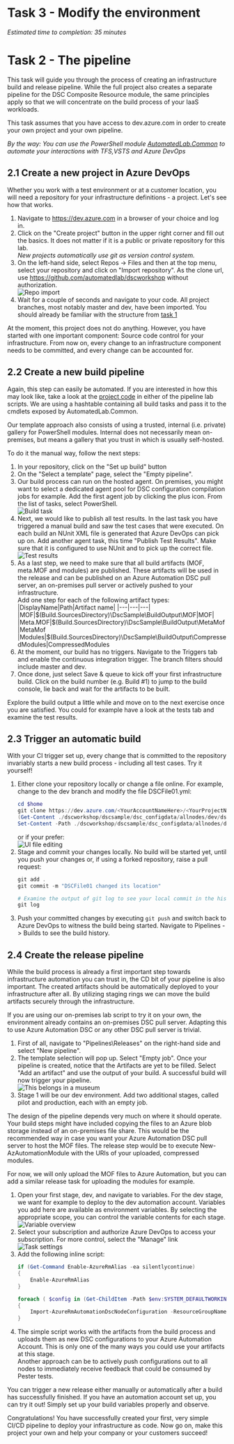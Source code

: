 # Task 3 - Modify the environment

*Estimated time to completion: 35 minutes*

# Task 2 - The pipeline

This task will guide you through the process of creating an infrastructure build and release pipeline. While the full project also creates a separate pipeline for the DSC Composite Resource module, the same principles apply so that we will concentrate on the build process of your IaaS workloads.  

This task assumes that you have access to dev.azure.com in order to create your own project and your own pipeline.  

*By the way: You can use the PowerShell module [AutomatedLab.Common](https://github.com/automatedlab/automatedlab.common) to automate your interactions with TFS,VSTS and Azure DevOps*

## 2.1 Create a new project in Azure DevOps

Whether you work with a test environment or at a customer location, you will need a repository for your infrastructure definitions - a project. Let's see how that works.

1. Navigate to <https://dev.azure.com> in a browser of your choice and log in.
2. Click on the "Create project" button in the upper right corner and fill out the basics. It does not matter if it is a public or private repository for this lab.  
    *New projects automatically use git as version control system.*
3. On the left-hand side, select Repos -> Files and then at the top menu, select your repository and click on "Import repository". As the clone url, use <https://github.com/automatedlab/dscworkshop> without authorization.  
    ![Repo import](./img/ImportRepo.png)
4. Wait for a couple of seconds and navigate to your code. All project branches, most notably master and dev, have been imported. You should already be familiar with the structure from [task 1](Task1.md)

At the moment, this project does not do anything. However, you have started with one important component: Source code control for your infrastructure. From now on, every change to an infrastructure component needs to be committed, and every change can be accounted for.

## 2.2 Create a new build pipeline

Again, this step can easily be automated. If you are interested in how this may look like, take a look at the [project code](../Lab/03.31%20New%20Release%20Pipleine%20CommonTasks.ps1) in either of the pipeline lab scripts. We are using a hashtable containing all build tasks and pass it to the cmdlets exposed by AutomatedLab.Common.  

Our template approach also consists of using a trusted, internal (i.e. private) gallery for PowerShell modules. Internal does not necessarily mean on-premises, but means a gallery that you trust in which is usually self-hosted.

To do it the manual way, follow the next steps:

1. In your repository, click on the "Set up build" button
2. On the "Select a template" page, select the "Empty pipeline".
3. Our build process can run on the hosted agent. On premises, you might want to select a dedicated agent pool for DSC configuration compilation jobs for example. Add the first agent job by clicking the plus icon. From the list of tasks, select PowerShell.  
    ![Build task](./img/ExecuteBuild.png)
4. Next, we would like to publish all test results. In the last task you have triggered a manual build and saw the test cases that were executed. On each build an NUnit XML file is generated that Azure DevOps can pick up on. Add another agent task, this time "Publish Test Results". Make sure that it is configured to use NUnit and to pick up the correct file.  
    ![Test results](./img/PublishTests.png)
5. As a last step, we need to make sure that all build artifacts (MOF, meta.MOF and modules) are published. These artifacts will be used in the release and can be published on an Azure Automation DSC pull server, an on-premises pull server or actively pushed to your infrastructure.  
    Add one step for each of the following artifact types:  
    |DisplayName|Path|Artifact name|
    |---|---|---|
    |MOF|$(Build.SourcesDirectory)\DscSample\BuildOutput\MOF|MOF|
    |Meta.MOF|$(Build.SourcesDirectory)\DscSample\BuildOutput\MetaMof|MetaMof
    |Modules|$(Build.SourcesDirectory)\DscSample\BuildOutput\CompressedModules|CompressedModules
6. At the moment, our build has no triggers. Navigate to the Triggers tab and enable the continuous integration trigger. The branch filters should include master and dev.
7. Once done, just select Save & queue to kick off your first infrastructure build. Click on the build number (e.g. Build #1) to jump to the build console, lie back and wait for the artifacts to be built.

Explore the build output a little while and move on to the next exercise once you are satisfied. You could for example have a look at the tests tab and examine the test results.

## 2.3 Trigger an automatic build

With your CI trigger set up, every change that is committed to the repository invariably starts a new build process - including all test cases. Try it yourself!

1. Either clone your repository locally or change a file online. For example, change to the dev branch and modify the file DSCFile01.yml:  
    ```powershell
    cd $home
    git clone https://dev.azure.com/<YourAccountNameHere>/<YourProjectNameHere/dscworkshop
    (Get-Content ./dscworkshop/dscsample/dsc_configdata/allnodes/dev/dscfile01.yml) -replace 'Location.*','Location: Buxtehude' |
    Set-Content -Path ./dscworkshop/dscsample/dsc_configdata/allnodes/dev/dscfile01.yml
    ```  
    or if your prefer:  
    ![UI file editing](./img/CommitChange.png)
2. Stage and commit your changes locally. No build will be started yet, until you push your changes or, if using a forked repository, raise a pull request:
    ```powershell
    git add .
    git commit -m "DSCFile01 changed its location"

    # Examine the output of git log to see your local commit in the history of all commits
    git log
    ```
3. Push your committed changes by executing ```git push``` and switch back to Azure DevOps to witness the build being started. Navigate to Pipelines -> Builds to see the build history.

## 2.4 Create the release pipeline

While the build process is already a first important step towards infrastructure automation you can trust in, the CD bit of your pipeline is also important. The created artifacts should be automatically deployed to your infrastructure after all. By utilizing staging rings we can move the build artifacts securely through the infrastructure.

If you are using our on-premises lab script to try it on your own, the environment already contains an on-premises DSC pull server. Adapting this to use Azure Automation DSC or any other DSC pull server is trivial.

1. First of all, navigate to "Pipelines\Releases" on the right-hand side and select "New pipeline".
2. The template selection will pop up. Select "Empty job". Once your pipeline is created, notice that the Artifacts are yet to be filled. Select "Add an artifact" and use the output of your build. A successful build will now trigger your pipeline.  
    ![This belongs in a museum](./img/AddArtifact.png)
3. Stage 1 will be our dev environment. Add two additional stages, called pilot and production, each with an empty job.

The design of the pipeline depends very much on where it should operate. Your build steps might have included copying the files to an Azure blob storage instead of an on-premises file share. This would be the recommended way in case you want your Azure Automation DSC pull server to host the MOF files. The release step would be to execute New-AzAutomationModule with the URIs of your uploaded, compressed modules.

For now, we will only upload the MOF files to Azure Automation, but you can add a similar release task for uploading the modules for example.

1. Open your first stage, dev, and navigate to variables. For the dev stage, we want for example to deploy to the dev automation account. Variables you add here are available as environment variables. By selecting the appropriate scope, you can control the variable contents for each stage.  
    ![Variable overview](./img/ReleaseVariables.png)
2. Select your subscription and authorize Azure DevOps to access your subscription. For more control, select the "Manage" link  
    ![Task settings](./img/AutomationDscTask.png)
3. Add the following inline script:  
    ```powershell
    if (Get-Command Enable-AzureRmAlias -ea silentlycontinue)
    {
        Enable-AzureRmAlias
    }

    foreach ( $config in (Get-ChildItem -Path $env:SYSTEM_DEFAULTWORKINGDIRECTORY -Recurse -File -Filter *.mof | Where-Object -Property Name -notmatch "(meta|schema)\.mof"))
    {
        Import-AzureRmAutomationDscNodeConfiguration -ResourceGroupName $env:ResourceGroupname -AutomationAccountName $env:AutomationAccountName -Path $config.FullName -ConfigurationName $config.BaseName -Verbose -Force
    }
    ```  
4. The simple script works with the artifacts from the build process and uploads them as new DSC configurations to your Azure Automation Account. This is only one of the many ways you could use your artifacts at this stage.  
    Another approach can be to actively push configurations out to all nodes to immediately receive feedback that could be consumed by Pester tests.

You can trigger a new release either manually or automatically after a build has successfully finished. If you have an automation account set up, you can try it out! Simply set up your build variables properly and observe.  

Congratulations! You have successfully created your first, very simple CI/CD pipeline to deploy your infrastructure as code. Now go on, make this project your own and help your company or your customers succeed!
